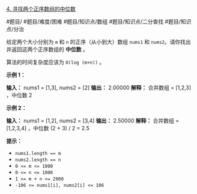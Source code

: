 [4. 寻找两个正序数组的中位数](https://leetcode.cn/problems/median-of-two-sorted-arrays/)

#题目/ #题目/难度/困难 #题目/知识点/数组 #题目/知识点/二分查找 #题目/知识点/分治

给定两个大小分别为 `m` 和 `n` 的正序（从小到大）数组 `nums1` 和 `nums2`。请你找出并返回这两个正序数组的 **中位数** 。

算法的时间复杂度应该为 `O(log (m+n))` 。

**示例 1：**

**输入：** nums1 = \[1,3\], nums2 = \[2\]
**输出：** 2.00000
**解释：** 合并数组 = \[1,2,3] ，中位数 2

**示例 2：**

**输入：** nums1 = \[1,2], nums2 = \[3,4]
**输出：** 2.50000
**解释：** 合并数组 = \[1,2,3,4] ，中位数 (2 + 3) / 2 = 2.5

**提示：**

- `nums1.length == m`
- `nums2.length == n`
- `0 <= m <= 1000`
- `0 <= n <= 1000`
- `1 <= m + n <= 2000`
- `-106 <= nums1[i], nums2[i] <= 106`